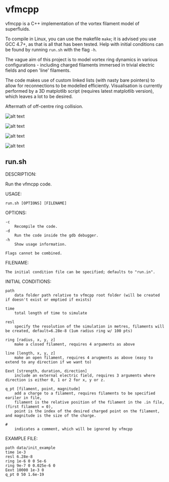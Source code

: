 vfmcpp
==============
vfmcpp is a C++ implementation of the vortex filament model of superfluids. 

To compile in Linux, you can use the makefile `make`; it is advised you use GCC 4.7+, as that is all that has been tested. 
Help with initial conditions can be found by running `run.sh` with the flag `-h`. 

The vague aim of this project is to model vortex ring dynamics in various configurations - including charged filaments immersed in trivial electric fields and open 'line' filaments. 

The code makes use of custom linked lists (with nasty bare pointers) to allow for reconnections to be modelled efficiently. Visualisation is currently performed by a 3D matplotlib script (requires latest matplotlib version), which leaves a lot to be desired. 

Aftermath of off-centre ring collision.

![alt text](http://www.charmedxi.co.uk/vfmcpp/img/offset_collision.gif "Post double reconnection")

![alt text](http://giant.gfycat.com/AmbitiousPlushBetafish.gif "4 ring reconnection")

![alt text](http://giant.gfycat.com/ScratchyCorruptIbizanhound.gif "Distorted string colliding with ring")

![alt text](http://giant.gfycat.com/ZigzagDelightfulBuzzard.gif "Highly distorted string colliding with ring")


run.sh
---------

DESCRIPTION:

Run the vfmcpp code.

USAGE:

	run.sh [OPTIONS] [FILENAME]

OPTIONS:        

	-c
		Recompile the code.
	-d
		Run the code inside the gdb debugger.
	-h
		Show usage information.

	Flags cannot be combined.

FILENAME:

	The initial condition file can be specified; defaults to "run.in".

INITIAL CONDITIONS: 

	path 
		data folder path relative to vfmcpp root folder (will be created if doesn't exist or emptied if exists)
	
	time	
		total length of time to simulate
	
	resl	
		specify the resolution of the simulation in metres, filaments will be created, default=6.28e-8 (1um radius ring w/ 100 pts) 

	ring [radius, x, y, z]
		make a closed filament, requires 4 arguments as above

	line [length, x, y, z]
		make an open filament, requires 4 arugments as above (easy to extend to any direction if we want to)

	Eext [strength, duration, direction]
		include an external electric field, requires 3 arguments where direction is either 0, 1 or 2 for x, y or z.

	q_pt [filament, point, magnitude]
		add a charge to a filament, requires filaments to be specified eariler in file, 
		filament is the relative position of the filament in the .in file, (first filament = 0), 
		point is the index of the desired charged point on the filament, and magnitude is the size of the charge.

	#
		indicates a comment, which will be ignored by vfmcpp

EXAMPLE FILE:
	
	path data/init_example
	time 1e-3
	resl 6.28e-8
	ring 1e-6 0 0 5e-6
	ring 9e-7 0 0.025e-6 0
	Eext 10000 1e-3 0 
	q_pt 0 50 1.6e-19 
